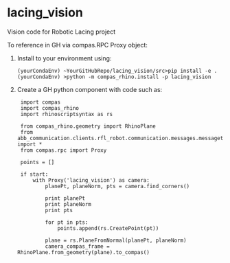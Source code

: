 # lacing_vision
 Vision code for Robotic Lacing project
 
 To reference in GH via compas.RPC Proxy object:
 
 1) Install to your environment using:

        (yourCondaEnv) ~YourGitHubRepo/lacing_vision/src>pip install -e .
        (yourCondaEnv) >python -m compas_rhino.install -p lacing_vision

2) Create a GH python component with code such as:

        import compas
        import compas_rhino
        import rhinoscriptsyntax as rs

        from compas_rhino.geometry import RhinoPlane
        from abb_communication.clients.rfl_robot.communication.messages.messagetypes import *
        from compas.rpc import Proxy

        points = []

        if start:
            with Proxy('lacing_vision') as camera:
                planePt, planeNorm, pts = camera.find_corners()
            
                print planePt
                print planeNorm
                print pts

                for pt in pts:
                    points.append(rs.CreatePoint(pt))

                plane = rs.PlaneFromNormal(planePt, planeNorm)
                camera_compas_frame = RhinoPlane.from_geometry(plane).to_compas()
